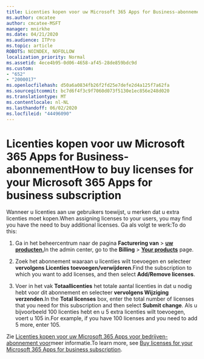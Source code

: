 ```yaml
---
title: Licenties kopen voor uw Microsoft 365 Apps for Business-abonnement
ms.author: cmcatee
author: cmcatee-MSFT
manager: mnirkhe
ms.date: 04/21/2020
ms.audience: ITPro
ms.topic: article
ROBOTS: NOINDEX, NOFOLLOW
localization_priority: Normal
ms.assetid: 4ece4b95-0d06-4658-af45-28de859bdc9d
ms.custom:
- "652"
- "2000017"
ms.openlocfilehash: d50a6a0834fb26f2fd25e7defe2d4a125f7a62fa
ms.sourcegitcommit: bc7d6f4f3c9f7060d073f5130e1ec856e248d020
ms.translationtype: MT
ms.contentlocale: nl-NL
ms.lasthandoff: 06/02/2020
ms.locfileid: "44496090"
---
```

# <a name="how-to-buy-licenses-for-your-microsoft-365-apps-for-business-subscription"></a><span data-ttu-id="0488b-102">Licenties kopen voor uw Microsoft 365 Apps for Business-abonnement</span><span class="sxs-lookup"><span data-stu-id="0488b-102">How to buy licenses for your Microsoft 365 Apps for business subscription</span></span>

<span data-ttu-id="0488b-103">Wanneer u licenties aan uw gebruikers toewijst, u merken dat u extra licenties moet kopen.</span><span class="sxs-lookup"><span data-stu-id="0488b-103">When assigning licenses to your users, you may find you have the need to buy additional licenses.</span></span> <span data-ttu-id="0488b-104">Ga als volgt te werk:</span><span class="sxs-lookup"><span data-stu-id="0488b-104">To do this:</span></span>
  
1. <span data-ttu-id="0488b-105">Ga in het beheercentrum naar de pagina **Facturering van** \> **[uw producten.](https://go.microsoft.com/fwlink/p/?linkid=842054)**</span><span class="sxs-lookup"><span data-stu-id="0488b-105">In the admin center, go to the **Billing** \> **[Your products](https://go.microsoft.com/fwlink/p/?linkid=842054)** page.</span></span>

2. <span data-ttu-id="0488b-106">Zoek het abonnement waaraan u licenties wilt toevoegen en selecteer **vervolgens Licenties toevoegen/verwijderen**.</span><span class="sxs-lookup"><span data-stu-id="0488b-106">Find the subscription to which you want to add licenses, and then select **Add/Remove licenses**.</span></span>

3. <span data-ttu-id="0488b-107">Voer in het vak **Totaallicenties** het totale aantal licenties in dat u nodig hebt voor dit abonnement en selecteer **vervolgens Wijziging verzenden**.</span><span class="sxs-lookup"><span data-stu-id="0488b-107">In the **Total licenses** box, enter the total number of licenses that you need for this subscription and then select **Submit change**.</span></span> <span data-ttu-id="0488b-108">Als u bijvoorbeeld 100 licenties hebt en u 5 extra licenties wilt toevoegen, voert u 105 in.</span><span class="sxs-lookup"><span data-stu-id="0488b-108">For example, if you have 100 licenses and you need to add 5 more, enter 105.</span></span>

<span data-ttu-id="0488b-109">Zie [Licenties kopen voor uw Microsoft 365 Apps voor bedrijven-abonnement voor](https://docs.microsoft.com/microsoft-365/commerce/licenses/buy-licenses)meer informatie.</span><span class="sxs-lookup"><span data-stu-id="0488b-109">To learn more, see [Buy licenses for your Microsoft 365 Apps for business subscription](https://docs.microsoft.com/microsoft-365/commerce/licenses/buy-licenses).</span></span>